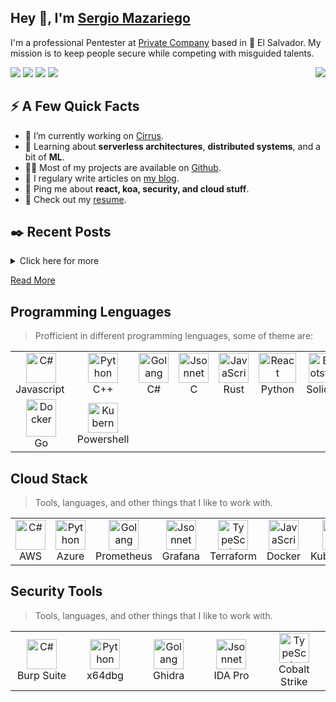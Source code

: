 <h2>Hey 👋, I'm <a href="https://stanleylim.me/">Sergio Mazariego</a></h2>
<p>I'm a professional Pentester at <a href="https://www.snapchat.com/">Private Company</a> based in 🌁 El Salvador. My mission is to keep people secure while competing with misguided talents.</p>
<p align="left">
<img src="https://img.shields.io/badge/LinkedIn-0077B5?style=for-the-badge&logo=linkedin&logoColor=white">
<img src="https://img.shields.io/badge/-Hackerrank-2EC866?style=for-the-badge&logo=HackerRank&logoColor=white">
<img src="https://img.shields.io/badge/Medium-12100E?style=for-the-badge&logo=medium&logoColor=white">
<img src="https://img.shields.io/badge/YouTube-FF0000?style=for-the-badge&logo=youtube&logoColor=white">
<img align="right" src="https://d1nhlc8kre3soh.cloudfront.net/wp-content/uploads/2019/10/how-to-install-linux.gif" />
</p>
<h2>⚡️ A Few Quick Facts</h2>
<ul>
<li>🔭 I’m currently working on <a href="https://github.com/Spiderpig86/Cirrus">Cirrus</a>.</li>
<li>🧐 Learning about <strong>serverless architectures</strong>, <strong>distributed systems</strong>, and a bit of <strong>ML</strong>.</li>
<li>👨‍💻 Most of my projects are available on <a href="https://github.com/Spiderpig86">Github</a>.</li>
<li>📝 I regulary write articles on <a href="https://blog.stanleylim.me">my blog</a>.</li>
<li>💬 Ping me about <strong>react, koa, security, and cloud stuff</strong>.</li>
<li>📙 Check out my <a href="https://www.stanleylim.me/resume/resume.pdf">resume</a>.</li>
</ul>
<h2>✒️ Recent Posts</h2>
<details>
    <summary>Click here for more</summary>
    <li><a target="_blank" href="https://blog.stanleylim.me/web-assembly,-automation-and-cooking-with-noonies-nominee-stanley-lim">Web Assembly, Automation and Cooking With Noonies Nominee Stanley Lim — November 06, 2021</a></li><li><a target="_blank" href="https://blog.stanleylim.me/introducing-spottr---your-spotify-stats-year-round">Introducing Spottr - Your Spotify Stats Year-Round — July 16, 2021</a></li><li><a target="_blank" href="https://blog.stanleylim.me/github1s---instantly-browse-projects-on-vscode-in-your-browser">Github1s - Instantly Browse Projects on VSCode in Your Browser ⚡ — February 10, 2021</a></li><li><a target="_blank" href="https://blog.stanleylim.me/extensions-google-chrome's-soft-underbelly-(part-2)">Extensions: Google Chrome's Soft Underbelly (Part 2) — February 07, 2021</a></li><li><a target="_blank" href="https://blog.stanleylim.me/extensions-google-chrome's-soft-underbelly-(part-1)">Extensions: Google Chrome's Soft Underbelly (Part 1) — January 07, 2021</a></li>
</details>
<p><a target="_blank" href="https://blog.stanleylim.me">Read More</a></p>

<h2 align="left" id="macropower-tech">Programming Lenguages</h2>

> Profficient in different programming lenguages, some of theme are:

<table>
  <tr>
    <td align="center" width="96">
      <a href="#macropower-tech">
        <img src="https://upload.wikimedia.org/wikipedia/commons/thumb/9/99/Unofficial_JavaScript_logo_2.svg/512px-Unofficial_JavaScript_logo_2.svg.png" width="48" height="48" alt="C#" />
      </a>
      <br>Javascript&nbsp;
    </td>
    <td align="center" width="96">
      <a href="#macropower-tech">
        <img src="https://upload.wikimedia.org/wikipedia/commons/thumb/1/18/ISO_C%2B%2B_Logo.svg/911px-ISO_C%2B%2B_Logo.svg.png" width="48" height="48" alt="Python" />
      </a>
      <br>C++
    </td>
    <td align="center" width="96">
      <a href="#macropower-tech">
        <img src="https://seeklogo.com/images/C/c-sharp-c-logo-02F17714BA-seeklogo.com.png" width="48" height="48" alt="Golang" />
      </a>
      <br>C#
    </td>
    <td align="center" width="96">
      <a href="#macropower-tech">
        <img src="https://upload.wikimedia.org/wikipedia/commons/thumb/1/18/C_Programming_Language.svg/1853px-C_Programming_Language.svg.png" width="48" height="48" alt="Jsonnet" />
      </a>
      <br>C
    </td>
    <td align="center" width="96">
      <a href="#macropower-tech">
        <img src="https://upload.wikimedia.org/wikipedia/commons/thumb/2/20/Rustacean-orig-noshadow.svg/512px-Rustacean-orig-noshadow.svg.png" width="48" height="48" alt="JavaScript" />
      </a>
      <br>Rust
    </td>
    <td align="center" width="96">
      <a href="#macropower-tech" >
        <img src="https://upload.wikimedia.org/wikipedia/commons/thumb/c/c3/Python-logo-notext.svg/1024px-Python-logo-notext.svg.png" width="60" height="48" alt="React" />
      </a>
      <br>Python
    </td>
    <td align="center" width="96">
      <a href="#macropower-tech">
        <img src="https://upload.wikimedia.org/wikipedia/commons/thumb/9/98/Solidity_logo.svg/659px-Solidity_logo.svg.png" width="48" height="48" alt="Bootstrap" />
      </a>
      <br>Solidity
    </td>
    <td align="center" width="96">
      <a href="#macropower-tech">
        <img src="https://upload.wikimedia.org/wikipedia/commons/thumb/7/73/Ruby_logo.svg/1024px-Ruby_logo.svg.png" width="48" height="48" alt="Sass" />
      </a>
      <br>Ruby
    </td>
  </tr>
  <tr>
    <td align="center" width="96"> 
      <a href="#macropower-tech" >
        <img src="https://seeklogo.com/images/G/go-logo-046185B647-seeklogo.com.png" width="48" height="60" alt="Docker" />
      </a>
      <br>Go
    </td>
    <td align="center" width="96">
      <a href="#macropower-tech" >
        <img src="https://www.freeiconspng.com/thumbs/powershell-icon/powershell-icon-4.png" width="48" height="48" alt="Kubernetes" />
      </a>
      <br>Powershell
    </td>
    
  </tr>
</table>

<h2 align="left" id="macropower-tech">Cloud Stack</h2>

> Tools, languages, and other things that I like to work with.

<table>
  <tr>
    <td align="center" width="96">
      <a href="#macropower-tech">
        <img src="https://upload.wikimedia.org/wikipedia/commons/thumb/5/5c/AWS_Simple_Icons_AWS_Cloud.svg/1024px-AWS_Simple_Icons_AWS_Cloud.svg.png" width="48" height="48" alt="C#" />
      </a>
      <br>AWS
    </td>
    <td align="center" width="96">
      <a href="#macropower-tech">
        <img src="https://seeklogo.com/images/M/microsoft-azure-logo-85055C44BE-seeklogo.com.png" width="48" height="48" alt="Python" />
      </a>
      <br>Azure
    </td>
    <td align="center" width="96">
      <a href="#macropower-tech">
        <img src="https://upload.wikimedia.org/wikipedia/commons/thumb/3/38/Prometheus_software_logo.svg/2066px-Prometheus_software_logo.svg.png" width="48" height="48" alt="Golang" />
      </a>
      <br>Prometheus 
    </td>
    <td align="center" width="96">
      <a href="#macropower-tech">
        <img src="https://uxwing.com/wp-content/themes/uxwing/download/10-brands-and-social-media/grafana.png" width="48" height="48" alt="Jsonnet" />
      </a>
      <br>Grafana
    </td>
    <td align="center" width="96">
      <a href="#macropower-tech">
        <img src="https://files.gotocon.com/uploads/images/conference_1/topics/5/original/terraform.svg?63625254375" width="48" height="48" alt="TypeScript" />
      </a>
      <br>Terraform
    </td>
    <td align="center" width="96">
      <a href="#macropower-tech">
        <img src="https://cdn-icons-png.flaticon.com/512/919/919853.png" width="48" height="48" alt="JavaScript" />
      </a>
      <br>Docker
    </td>
    <td align="center" width="96">
      <a href="#macropower-tech" >
        <img src="https://seeklogo.com/images/K/kubernetes-logo-3A67038EAB-seeklogo.com.png" width="48" height="48" alt="React" />
      </a>
      <br>Kubernetes
    </td>
    <td align="center" width="96">
      <a href="#macropower-tech">
        <img src="https://www.splunk.com/content/dam/splunk2/images/2020-splunk-planet.svg" width="48" height="48" alt="Bootstrap" />
      </a>
      <br>Splunk
    </td>
  </tr>
</table>

<h2 align="left" id="macropower-tech">Security Tools</h2>

> Tools, languages, and other things that I like to work with.

<table>
  <tr>
    <td align="center" width="96">
      <a href="#macropower-tech">
        <img src="https://cdn4.iconfinder.com/data/icons/macaron-1/48/BurpSuite-512.png" width="48" height="48" alt="C#" />
      </a>
      <br>Burp Suite
    </td>
    <td align="center" width="96">
      <a href="#macropower-tech">
        <img src="https://avatars.githubusercontent.com/u/7937360?s=280&v=4" width="48" height="48" alt="Python" />
      </a>
      <br>x64dbg
    </td>
    <td align="center" width="96">
      <a href="#macropower-tech">
        <img src="https://user-images.githubusercontent.com/16199912/56060896-12690380-5d36-11e9-802e-8c7e70cd481e.png" width="48" height="48" alt="Golang" />
      </a>
      <br>Ghidra
    </td>
    <td align="center" width="96">
      <a href="#macropower-tech">
        <img src="https://www.anyware.co.il/Uploads/2017/11/hex-rays_boxshot.png" width="48" height="48" alt="Jsonnet" />
      </a>
      <br>IDA Pro
    </td>
    <td align="center" width="96">
      <a href="#macropower-tech">
        <img src="https://www.cobaltstrike.com/images/art/Cobalt%20Strike%20hacker%20-%2001a.png" width="48" height="48" alt="TypeScript" />
      </a>
      <br>Cobalt Strike
    </td>
  </tr>
</table>